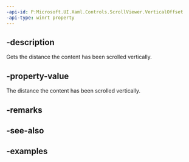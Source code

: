 ```yaml
---
-api-id: P:Microsoft.UI.Xaml.Controls.ScrollViewer.VerticalOffset
-api-type: winrt property
---
```


## -description

Gets the distance the content has been scrolled vertically.

## -property-value

The distance the content has been scrolled vertically.

## -remarks

## -see-also

## -examples

